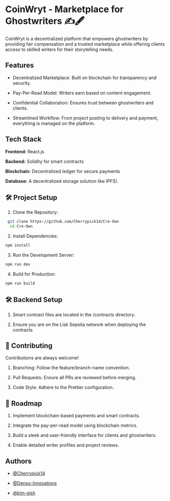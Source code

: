
# CoinWryt - Marketplace for Ghostwriters ✍️🖋️

CoinWryt is a decentralized platform that empowers ghostwriters by providing fair compensation and a trusted marketplace while offering clients access to skilled writers for their storytelling needs.


## Features

- Decentralized Marketplace: Built on blockchain for transparency and security.

- Pay-Per-Read Model: Writers earn based on content engagement.
- Confidential Collaboration: Ensures trust between ghostwriters and clients.
- Streamlined Workflow: From project posting to delivery and payment, everything is managed on the platform.




## Tech Stack

**Frontend:** React.js

**Backend:**  Solidity for smart contracts

**Blockchain:** Decentralized ledger for secure payments

**Database:** A decentralized storage solution like IPFS).


## 🛠️ Project Setup

1. Clone the Repository:

```bash
 git clone https://github.com/Cherrypick14/Cre-Own
  cd Cre-Own
```
2. Install Dependencies:

```bash
npm install

```
3. Run the Development Server:

```bash
npm run dev
```
4. Build for Production:
```bash
npm run build
```

## 🛠️ Backend Setup

1. Smart contract files are located in the /contracts directory.

2. Ensure you are on the Lisk Sepolia network when deploying the contracts



## 📜 Contributing

Contributions are always welcome!

1. Branching: Follow the feature/branch-name convention.

2. Pull Requests: Ensure all PRs are reviewed  before merging.

3. Code Style: Adhere to the Prettier configuration.


## 🚀 Roadmap

1. Implement blockchain-based payments and smart contracts.

2. Integrate the pay-per-read model using blockchain metrics.

3. Build a sleek and user-friendly interface for clients and ghostwriters.

4. Enable detailed writer profiles and project reviews.


## Authors

- [@Cherrypick14](https://www.github.com/octokatherine)

- [@Denso-Innovations](https://www.github.com/octokatherine)

- [@kim-gish](https://www.github.com/octokatherine)
